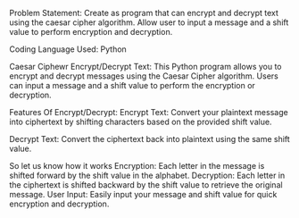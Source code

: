 Problem Statement: Create as program that can encrypt and decrypt text using the caesar cipher algorithm. Allow user to input a message and a shift value to perform encryption and decryption.

Coding Language Used: Python

Caesar Ciphewr Encrypt/Decrypt Text:
This Python program allows you to encrypt and decrypt messages using the Caesar Cipher algorithm. Users can input a message and a shift value to perform the encryption or decryption.

Features Of Encrypt/Decrypt:
Encrypt Text: Convert your plaintext message into ciphertext by shifting characters based on the provided shift value.

Decrypt Text: Convert the ciphertext back into plaintext using the same shift value.

So let us know how it works
Encryption: Each letter in the message is shifted forward by the shift value in the alphabet.
Decryption: Each letter in the ciphertext is shifted backward by the shift value to retrieve the original message.
User Input: Easily input your message and shift value for quick encryption and decryption.
